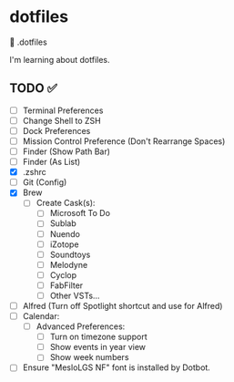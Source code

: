 # dotfiles

🔧 .dotfiles

I'm learning about dotfiles.

## TODO ✅

- [ ] Terminal Preferences
- [ ] Change Shell to ZSH
- [ ] Dock Preferences
- [ ] Mission Control Preference (Don't Rearrange Spaces)
- [ ] Finder (Show Path Bar)
- [ ] Finder (As List)
- [x] .zshrc
- [ ] Git (Config)
- [x] Brew
  - [ ] Create Cask(s):
    - [ ] Microsoft To Do
    - [ ] Sublab
    - [ ] Nuendo
    - [ ] iZotope
    - [ ] Soundtoys
    - [ ] Melodyne
    - [ ] Cyclop
    - [ ] FabFilter
    - [ ] Other VSTs...
- [ ] Alfred (Turn off Spotlight shortcut and use for Alfred)
- [ ] Calendar:
  - [ ] Advanced Preferences:
    - [ ] Turn on timezone support
    - [ ] Show events in year view
    - [ ] Show week numbers
- [ ] Ensure "MesloLGS NF" font is installed by Dotbot.
